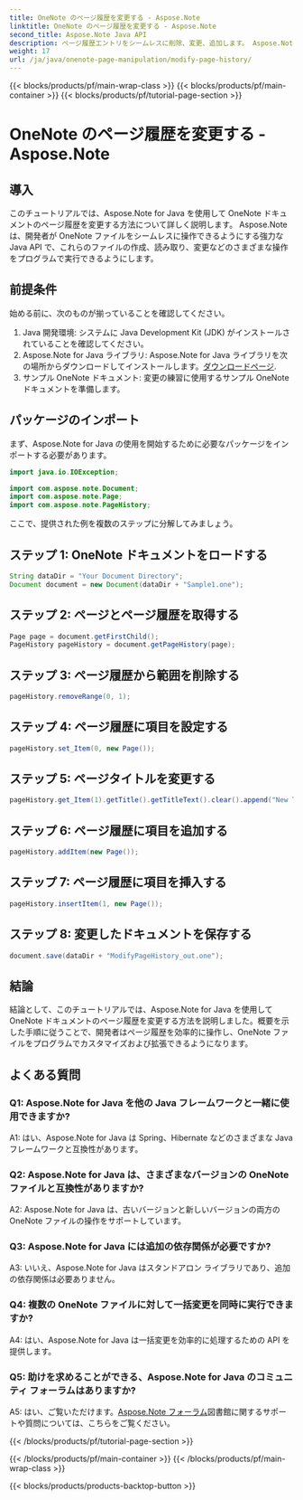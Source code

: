 ```yaml
---
title: OneNote のページ履歴を変更する - Aspose.Note
linktitle: OneNote のページ履歴を変更する - Aspose.Note
second_title: Aspose.Note Java API
description: ページ履歴エントリをシームレスに削除、変更、追加します。 Aspose.Note を使用して OneNote をマスターするためのステップバイステップ ガイドとコード。 #OneNote #Java #Aspose
weight: 17
url: /ja/java/onenote-page-manipulation/modify-page-history/
---
```


{{< blocks/products/pf/main-wrap-class >}}
{{< blocks/products/pf/main-container >}}
{{< blocks/products/pf/tutorial-page-section >}}

# OneNote のページ履歴を変更する - Aspose.Note

## 導入

このチュートリアルでは、Aspose.Note for Java を使用して OneNote ドキュメントのページ履歴を変更する方法について詳しく説明します。 Aspose.Note は、開発者が OneNote ファイルをシームレスに操作できるようにする強力な Java API で、これらのファイルの作成、読み取り、変更などのさまざまな操作をプログラムで実行できるようにします。

## 前提条件

始める前に、次のものが揃っていることを確認してください。

1. Java 開発環境: システムに Java Development Kit (JDK) がインストールされていることを確認してください。
2.  Aspose.Note for Java ライブラリ: Aspose.Note for Java ライブラリを次の場所からダウンロードしてインストールします。[ダウンロードページ](https://releases.aspose.com/note/java/).
3. サンプル OneNote ドキュメント: 変更の練習に使用するサンプル OneNote ドキュメントを準備します。

## パッケージのインポート

まず、Aspose.Note for Java の使用を開始するために必要なパッケージをインポートする必要があります。

```java
import java.io.IOException;

import com.aspose.note.Document;
import com.aspose.note.Page;
import com.aspose.note.PageHistory;
```

ここで、提供された例を複数のステップに分解してみましょう。

## ステップ 1: OneNote ドキュメントをロードする

```java
String dataDir = "Your Document Directory";
Document document = new Document(dataDir + "Sample1.one");
```

## ステップ 2: ページとページ履歴を取得する

```java
Page page = document.getFirstChild();
PageHistory pageHistory = document.getPageHistory(page);
```

## ステップ 3: ページ履歴から範囲を削除する

```java
pageHistory.removeRange(0, 1);
```

## ステップ 4: ページ履歴に項目を設定する

```java
pageHistory.set_Item(0, new Page());
```

## ステップ 5: ページタイトルを変更する

```java
pageHistory.get_Item(1).getTitle().getTitleText().clear().append("New Title");
```

## ステップ 6: ページ履歴に項目を追加する

```java
pageHistory.addItem(new Page());
```

## ステップ 7: ページ履歴に項目を挿入する

```java
pageHistory.insertItem(1, new Page());
```

## ステップ 8: 変更したドキュメントを保存する

```java
document.save(dataDir + "ModifyPageHistory_out.one");
```

## 結論

結論として、このチュートリアルでは、Aspose.Note for Java を使用して OneNote ドキュメントのページ履歴を変更する方法を説明しました。概要を示した手順に従うことで、開発者はページ履歴を効率的に操作し、OneNote ファイルをプログラムでカスタマイズおよび拡張できるようになります。

## よくある質問

### Q1: Aspose.Note for Java を他の Java フレームワークと一緒に使用できますか?

A1: はい、Aspose.Note for Java は Spring、Hibernate などのさまざまな Java フレームワークと互換性があります。

### Q2: Aspose.Note for Java は、さまざまなバージョンの OneNote ファイルと互換性がありますか?

A2: Aspose.Note for Java は、古いバージョンと新しいバージョンの両方の OneNote ファイルの操作をサポートしています。

### Q3: Aspose.Note for Java には追加の依存関係が必要ですか?

A3: いいえ、Aspose.Note for Java はスタンドアロン ライブラリであり、追加の依存関係は必要ありません。

### Q4: 複数の OneNote ファイルに対して一括変更を同時に実行できますか?

A4: はい、Aspose.Note for Java は一括変更を効率的に処理するための API を提供します。

### Q5: 助けを求めることができる、Aspose.Note for Java のコミュニティ フォーラムはありますか?

 A5: はい、ご覧いただけます。[Aspose.Note フォーラム](https://forum.aspose.com/c/note/28)図書館に関するサポートや質問については、こちらをご覧ください。

{{< /blocks/products/pf/tutorial-page-section >}}

{{< /blocks/products/pf/main-container >}}
{{< /blocks/products/pf/main-wrap-class >}}

{{< blocks/products/products-backtop-button >}}
